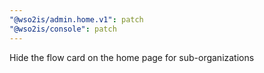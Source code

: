 ```yaml
---
"@wso2is/admin.home.v1": patch
"@wso2is/console": patch
---
```


Hide the flow card on the home page for sub-organizations
